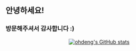 ## 안녕하세요!
### 방문해주셔서 감사합니다 :)

<div align=center>
  
<!--[![](https://banner.codetree.ai/v1/banner/tnwls5792)](https://www.codetree.ai/profiles/tnwls5792)-->
[![ohdeng's GitHub stats](https://github-readme-stats.vercel.app/api?username=ohdeng02&theme=blue_navy&show_icons=true&hide=stars)](https://github.com/anuraghazra/github-readme-stats)
</div>
